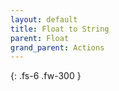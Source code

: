 ```yaml
---
layout: default
title: Float to String
parent: Float
grand_parent: Actions
---
```

{: .fs-6 .fw-300 }
